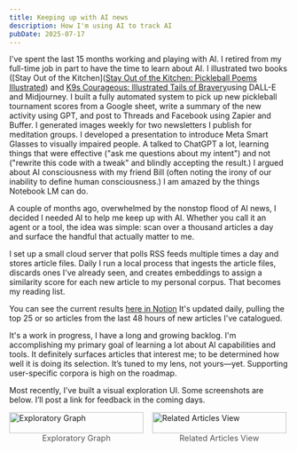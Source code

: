 ```yaml
---
title: Keeping up with AI news
description: How I'm using AI to track AI
pubDate: 2025-07-17
---
```

I've spent the last 15 months working and playing with AI. I retired from my full-time job in part to have the time to learn about AI. I illustrated two books ([Stay Out of the Kitchen]([Stay Out of the Kitchen: Pickleball Poems Illustrated](https://www.amazon.com/Stay-Out-Kitchen-Pickleball-Illustrated/dp/B0D9VSN54T/))  and [K9s Courageous: Illustrated Tails of Bravery](https://www.amazon.com/K9s-Courageous-Illustrated-Tails-Bravery/dp/B0DDNQTF5F)using DALL-E and Midjourney. I built a fully automated system to pick up new pickleball tournament scores from a Google sheet, write a summary of the new activity using GPT, and post to Threads and Facebook using Zapier and Buffer. I generated images weekly for two newsletters I publish for meditation groups. I developed a presentation to introduce Meta Smart Glasses to visually impaired people. A talked to ChatGPT a lot, learning things that were effective ("ask me questions about my intent") and not ("rewrite this code  with a tweak" and blindly accepting the result.) I argued about AI consciousness with my friend Bill (often noting the irony of our inability to define human consciousness.) I am amazed by the things Notebook LM can do.

A couple of months ago, overwhelmed by the nonstop flood of AI news, I decided I needed AI to help me keep up with AI. Whether you call it an agent or a tool, the idea was simple: scan over a thousand articles a day and surface the handful that actually matter to me.

I set up a small cloud server that polls RSS feeds multiple times a day and stores article files. Daily I run a local process that ingests the article files, discards ones I've already seen, and creates embeddings to assign a similarity score for each new article to my personal corpus. That becomes my reading list.

You can see the current results [here in Notion](https://www.notion.so/21f96c12b31f80148e68e27aa33a49eb?v=21f96c12b31f809882bb000c00de9020&source=copy_link) It's updated daily, pulling the top 25 or so articles from the last 48 hours of new articles I've catalogued.

It's a work in progress, I have a long and growing backlog. I'm accomplishing my primary goal of learning a lot about AI capabilities and tools. It definitely surfaces articles that interest me; to be determined how well it is doing its selection. It’s tuned to my lens, not yours—yet. Supporting user-specific corpora is high on the roadmap.

Most recently, I’ve built a visual exploration UI. Some screenshots are below. I’ll post a link for feedback in the coming days.

<div style="display: flex; gap: 1rem;">
  <figure style="width: 48%; margin: 0;">
    <img src="/images/tobori-graph.png" style="width: 100%;" alt="Exploratory Graph" />
    <figcaption style="text-align: center; font-size: 0.9rem; color: #555;">
      Exploratory Graph
    </figcaption>
  </figure>

  <figure style="width: 48%; margin: 0;">
    <img src="/images/tobori-graph-related.png" style="width: 100%;" alt="Related Articles View" />
    <figcaption style="text-align: center; font-size: 0.9rem; color: #555;">
      Related Articles View
    </figcaption>
  </figure>
</div>
